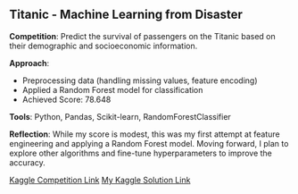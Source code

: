 ## Titanic - Machine Learning from Disaster
**Competition**: Predict the survival of passengers on the Titanic based on their demographic and socioeconomic information.

**Approach**:
- Preprocessing data (handling missing values, feature encoding)
- Applied a Random Forest model for classification
- Achieved Score: 78.648

**Tools**: Python, Pandas, Scikit-learn, RandomForestClassifier

**Reflection**: While my score is modest, this was my first attempt at feature engineering and applying a Random Forest model. Moving forward, I plan to explore other algorithms and fine-tune hyperparameters to improve the accuracy.

[Kaggle Competition Link](https://www.kaggle.com/c/titanic)
[My Kaggle Solution Link](https://www.kaggle.com/code/dimitrijschulz/titanic-survival-prediction-score-0-78468)